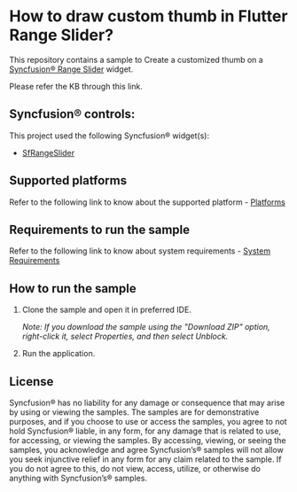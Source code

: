 # How to draw custom thumb in Flutter Range Slider?
This repository contains a sample to Create a customized thumb on a [Syncfusion&reg; Range Slider](https://help.syncfusion.com/flutter/range-slider/getting-started) widget.

Please refer the KB through this link.

## Syncfusion&reg; controls:

This project used the following Syncfusion&reg; widget(s):
* [SfRangeSlider](https://help.syncfusion.com/flutter/range-slider/getting-started)

## Supported platforms

Refer to the following link to know about the supported platform - [Platforms](https://help.syncfusion.com/flutter/system-requirements#supported-platforms)

## Requirements to run the sample

Refer to the following link to know about system requirements - [System Requirements](https://help.syncfusion.com/flutter/system-requirements)

## How to run the sample

1. Clone the sample and open it in preferred IDE.

   *Note: If you download the sample using the "Download ZIP" option, right-click it, select Properties, and then select Unblock.*

2. Run the application.

## License

Syncfusion&reg; has no liability for any damage or consequence that may arise by using or viewing the samples. The samples are for demonstrative purposes, and if you choose to use or access the samples, you agree to not hold Syncfusion&reg; liable, in any form, for any damage that is related to use, for accessing, or viewing the samples. By accessing, viewing, or seeing the samples, you acknowledge and agree Syncfusion’s&reg; samples will not allow you seek injunctive relief in any form for any claim related to the sample. If you do not agree to this, do not view, access, utilize, or otherwise do anything with Syncfusion’s&reg; samples.